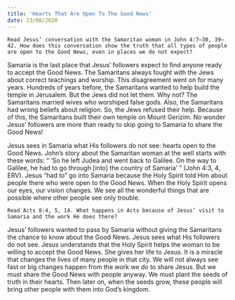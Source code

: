 ```yaml
---
title: 'Hearts That Are Open To The Good News'
date: 23/08/2020
---
```


`Read Jesus’ conversation with the Samaritan woman in John 4:7–30, 39–42. How does this conversation show the truth that all types of people are open to the Good News, even in places we do not expect?`

Samaria is the last place that Jesus’ followers expect to find anyone ready to accept the Good News. The Samaritans always fought with the Jews about correct teachings and worship. This disagreement went on for many years. Hundreds of years before, the Samaritans wanted to help build the temple in Jerusalem. But the Jews did not let them. Why not? The Samaritans married wives who worshiped false gods. Also, the Samaritans had wrong beliefs about religion. So, the Jews refused their help. Because of this, the Samaritans built their own temple on Mount Gerizim. No wonder Jesus’ followers are more than ready to skip going to Samaria to share the Good News!

Jesus sees in Samaria what His followers do not see: hearts open to the Good News. John’s story about the Samaritan woman at the well starts with these words: “ ‘So he left Judea and went back to Galilee. On the way to Galilee, he had to go through [into] the country of Samaria’ ” (John 4:3, 4, ERV). Jesus “had to” go into Samaria because the Holy Spirit told Him about people there who were open to the Good News. When the Holy Spirit opens our eyes, our vision changes. We see all the wonderful things that are possible where other people see only trouble.

`Read Acts 8:4, 5, 14. What happens in Acts because of Jesus’ visit to Samaria and the work He does there?`

Jesus’ followers wanted to pass by Samaria without giving the Samaritans the chance to know about the Good News. Jesus sees what His followers do not see. Jesus understands that the Holy Spirit helps the woman to be willing to accept the Good News. She gives her life to Jesus. It is a miracle that changes the lives of many people in that city. We will not always see fast or big changes happen from the work we do to share Jesus. But we must share the Good News with people anyway. We must plant the seeds of truth in their hearts. Then later on, when the seeds grow, these people will bring other people with them into God’s kingdom.
